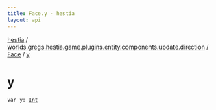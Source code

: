 ```yaml
---
title: Face.y - hestia
layout: api
---
```


<div class='api-docs-breadcrumbs'><a href="../../index.html">hestia</a> / <a href="../index.html">worlds.gregs.hestia.game.plugins.entity.components.update.direction</a> / <a href="index.html">Face</a> / <a href="./y.html">y</a></div>

# y

<div class="signature"><code><span class="keyword">var </span><span class="identifier">y</span><span class="symbol">: </span><a href="https://kotlinlang.org/api/latest/jvm/stdlib/kotlin/-int/index.html"><span class="identifier">Int</span></a></code></div>
